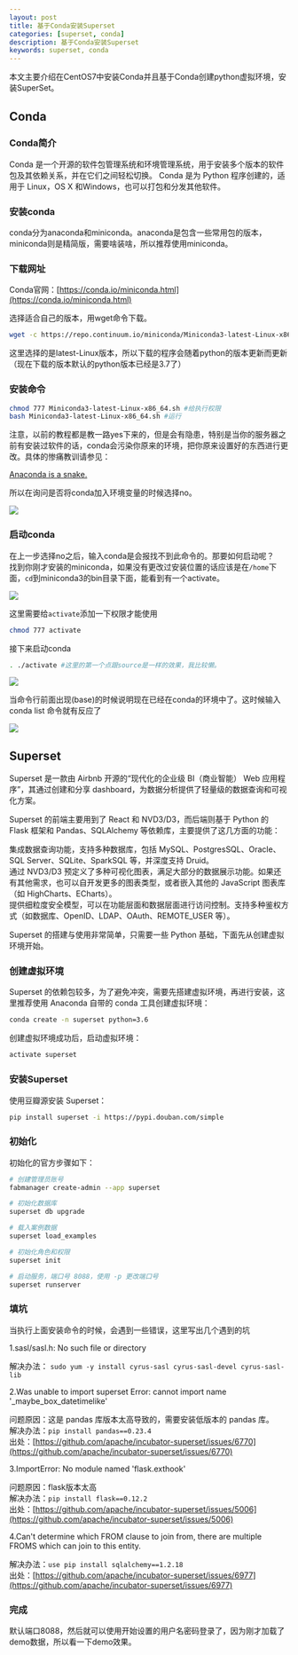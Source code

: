 ```yaml
---
layout: post
title: 基于Conda安装Superset
categories: [superset, conda]
description: 基于Conda安装Superset
keywords: superset, conda
---
```


本文主要介绍在CentOS7中安装Conda并且基于Conda创建python虚拟环境，安装SuperSet。

## Conda

### Conda简介

Conda 是一个开源的软件包管理系统和环境管理系统，用于安装多个版本的软件包及其依赖关系，并在它们之间轻松切换。 Conda 是为 Python 程序创建的，适用于 Linux，OS X 和Windows，也可以打包和分发其他软件。

### 安装conda

conda分为anaconda和miniconda。anaconda是包含一些常用包的版本，miniconda则是精简版，需要啥装啥，所以推荐使用miniconda。

### 下载网址

Conda官网：[https://conda.io/miniconda.html](https://conda.io/miniconda.html)

选择适合自己的版本，用wget命令下载。  

```bash
wget -c https://repo.continuum.io/miniconda/Miniconda3-latest-Linux-x86_64.sh
```

这里选择的是latest-Linux版本，所以下载的程序会随着python的版本更新而更新（现在下载的版本默认的python版本已经是3.7了）   

### 安装命令  

```bash
chmod 777 Miniconda3-latest-Linux-x86_64.sh #给执行权限
bash Miniconda3-latest-Linux-x86_64.sh #运行
```

注意，以前的教程都是教一路yes下来的，但是会有隐患，特别是当你的服务器之前有安装过软件的话，conda会污染你原来的环境，把你原来设置好的东西进行更改。具体的惨痛教训请参见：   

[Anaconda is a snake.](https://mp.weixin.qq.com/s?__biz=MzAxMDkxODM1Ng==&mid=2247486380&idx=1&sn=9329fcd0a60ac5488607d359d6c28134&chksm=9b484b17ac3fc20153d25cbdefe5017c7aa9080d13b5473a05f79808244e848b0a45d2a6a735&scene=21#wechat_redirect)   

所以在询问是否将conda加入环境变量的时候选择no。  

![](https://allanhao.com/images/2019-08-01-15-34-51.png)

### 启动conda

在上一步选择no之后，输入conda是会报找不到此命令的。那要如何启动呢？    
找到你刚才安装的miniconda，如果没有更改过安装位置的话应该是在`/home`下面，`cd`到miniconda3的bin目录下面，能看到有一个activate。   

![](https://allanhao.com/images/2019-08-01-15-36-05.png)

这里需要给`activate`添加一下权限才能使用

```bash
chmod 777 activate 
```

接下来启动conda

```bash
. ./activate #这里的第一个点跟source是一样的效果，我比较懒。
```
![](https://allanhao.com/images/2019-08-01-15-38-42.png)

当命令行前面出现(base)的时候说明现在已经在conda的环境中了。这时候输入conda list 命令就有反应了

![](https://allanhao.com/images/2019-08-01-15-39-00.png)


## Superset

Superset 是一款由 Airbnb 开源的“现代化的企业级 BI（商业智能） Web 应用程序”，其通过创建和分享 dashboard，为数据分析提供了轻量级的数据查询和可视化方案。

Superset 的前端主要用到了 React 和 NVD3/D3，而后端则基于 Python 的 Flask 框架和 Pandas、SQLAlchemy 等依赖库，主要提供了这几方面的功能：

集成数据查询功能，支持多种数据库，包括 MySQL、PostgresSQL、Oracle、SQL Server、SQLite、SparkSQL 等，并深度支持 Druid。    
通过 NVD3/D3 预定义了多种可视化图表，满足大部分的数据展示功能。如果还有其他需求，也可以自开发更多的图表类型，或者嵌入其他的 JavaScript 图表库（如 HighCharts、ECharts）。   
提供细粒度安全模型，可以在功能层面和数据层面进行访问控制。支持多种鉴权方式（如数据库、OpenID、LDAP、OAuth、REMOTE_USER 等）。   

Superset 的搭建与使用非常简单，只需要一些 Python 基础，下面先从创建虚拟环境开始。

### 创建虚拟环境

Superset 的依赖包较多，为了避免冲突，需要先搭建虚拟环境，再进行安装，这里推荐使用 Anaconda 自带的 conda 工具创建虚拟环境：

```bash
conda create -n superset python=3.6
```

创建虚拟环境成功后，启动虚拟环境：

```bash
activate superset
```

### 安装Superset

使用豆瓣源安装 Superset：

```bash
pip install superset -i https://pypi.douban.com/simple 
```

### 初始化

初始化的官方步骤如下：

```bash
# 创建管理员账号
fabmanager create-admin --app superset 

# 初始化数据库
superset db upgrade

# 载入案例数据
superset load_examples

# 初始化角色和权限
superset init

# 启动服务，端口号 8088，使用 -p 更改端口号
superset runserver
```

### 填坑

当执行上面安装命令的时候，会遇到一些错误，这里写出几个遇到的坑

1.sasl/sasl.h: No such file or directory

解决办法： `sudo yum -y install cyrus-sasl cyrus-sasl-devel cyrus-sasl-lib `

2.Was unable to import superset Error: cannot import name '_maybe_box_datetimelike'   

问题原因：这是 pandas 库版本太高导致的，需要安装低版本的 pandas 库。  
解决办法：`pip install pandas==0.23.4`    
出处：[https://github.com/apache/incubator-superset/issues/6770](https://github.com/apache/incubator-superset/issues/6770)   

3.ImportError: No module named 'flask.exthook'

问题原因：flask版本太高   
解决办法：`pip install flask==0.12.2`   
出处：[https://github.com/apache/incubator-superset/issues/5006](https://github.com/apache/incubator-superset/issues/5006)   

4.Can't determine which FROM clause to join from, there are multiple FROMS which can join to this entity.

解决办法：`use pip install sqlalchemy==1.2.18`   
出处：[https://github.com/apache/incubator-superset/issues/6977](https://github.com/apache/incubator-superset/issues/6977)      

### 完成

默认端口8088，然后就可以使用开始设置的用户名密码登录了，因为刚才加载了demo数据，所以看一下demo效果。